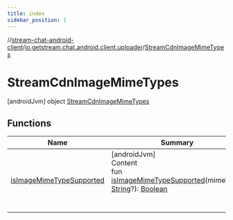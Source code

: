 ```yaml
---
title: index
sidebar_position: 1
---
```

//[stream-chat-android-client](../../../index.md)/[io.getstream.chat.android.client.uploader](../index.md)/[StreamCdnImageMimeTypes](index.md)



# StreamCdnImageMimeTypes  
 [androidJvm] object [StreamCdnImageMimeTypes](index.md)   


## Functions  
  
|  Name |  Summary | 
|---|---|
| <a name="io.getstream.chat.android.client.uploader/StreamCdnImageMimeTypes/isImageMimeTypeSupported/#kotlin.String?/PointingToDeclaration/"></a>[isImageMimeTypeSupported](isImageMimeTypeSupported.md)| <a name="io.getstream.chat.android.client.uploader/StreamCdnImageMimeTypes/isImageMimeTypeSupported/#kotlin.String?/PointingToDeclaration/"></a>[androidJvm]  <br/>Content  <br/>fun [isImageMimeTypeSupported](isImageMimeTypeSupported.md)(mimeType: [String](https://kotlinlang.org/api/latest/jvm/stdlib/kotlin/-string/index.html)?): [Boolean](https://kotlinlang.org/api/latest/jvm/stdlib/kotlin/-boolean/index.html)  <br/><br/><br/>|

